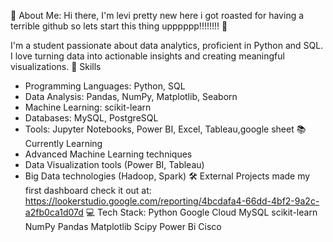 💫 About Me:
Hi there, I'm levi pretty new here i got roasted for having a terrible github so lets start this thing upppppp!!!!!!!! 👋

I'm a student passionate about data analytics, proficient in Python and SQL. I love turning data into actionable insights and creating meaningful visualizations.
🌟 Skills
- Programming Languages: Python, SQL
- Data Analysis: Pandas, NumPy, Matplotlib, Seaborn
- Machine Learning: scikit-learn
- Databases: MySQL, PostgreSQL
- Tools: Jupyter Notebooks, Power BI, Excel, Tableau,google sheet
📚 Currently Learning
- Advanced Machine Learning techniques
- Data Visualization tools (Power BI, Tableau)
- Big Data technologies (Hadoop, Spark)
🛠️ External Projects
made my first dashboard check it out at: https://lookerstudio.google.com/reporting/4bcdafa4-66dd-4bf2-9a2c-a2fb0ca1d07d
💻 Tech Stack:
Python Google Cloud MySQL scikit-learn NumPy Pandas Matplotlib Scipy Power Bi Cisco
